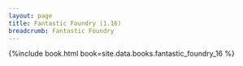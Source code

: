 ```yaml
---
layout: page
title: Fantastic Foundry (1.16)
breadcrumb: Fantastic Foundry
---
```


{%include book.html book=site.data.books.fantastic_foundry_16 %}
